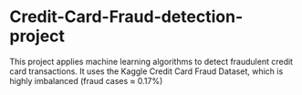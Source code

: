# Credit-Card-Fraud-detection-project
This project applies machine learning algorithms to detect fraudulent credit card transactions. It uses the Kaggle Credit Card Fraud Dataset, which is highly imbalanced (fraud cases ≈ 0.17%)
